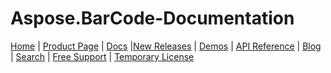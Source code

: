 # Aspose.BarCode-Documentation


[Home](https://www.aspose.com/) | [Product Page](https://products.aspose.com/barcode/) | [Docs](https://docs.aspose.com/barcode/) |[New Releases](https://releases.aspose.com/barcode/) | [Demos](https://products.aspose.app/barcode/family) | [API Reference](https://reference.aspose.com/barcode) | [Blog](https://blog.aspose.com/category/barcode/) | [Search](https://search.aspose.com/) | [Free Support](https://forum.aspose.com/c/barcode) | [Temporary License](https://purchase.aspose.com/temporary-license)
